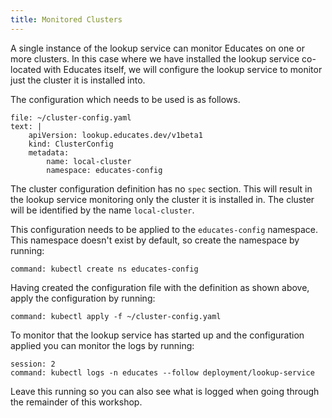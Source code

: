 ```yaml
---
title: Monitored Clusters
---
```


A single instance of the lookup service can monitor Educates on one or more
clusters. In this case where we have installed the lookup service co-located
with Educates itself, we will configure the lookup service to monitor just
the cluster it is installed into.

The configuration which needs to be used is as follows.

```editor:append-lines-to-file
file: ~/cluster-config.yaml
text: |
    apiVersion: lookup.educates.dev/v1beta1
    kind: ClusterConfig
    metadata:
        name: local-cluster
        namespace: educates-config
```

The cluster configuration definition has no `spec` section. This will result in
the lookup service monitoring only the cluster it is installed in. The cluster
will be identified by the name `local-cluster`.

This configuration needs to be applied to the `educates-config` namespace. This
namespace doesn't exist by default, so create the namespace by running:

```terminal:execute
command: kubectl create ns educates-config
```

Having created the configuration file with the definition as shown above, apply
the configuration by running:

```terminal:execute
command: kubectl apply -f ~/cluster-config.yaml
```

To monitor that the lookup service has started up and the configuration applied
you can monitor the logs by running:

```terminal:execute
session: 2
command: kubectl logs -n educates --follow deployment/lookup-service
```

Leave this running so you can also see what is logged when going through the
remainder of this workshop.
